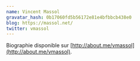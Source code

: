 ```yaml
---
name: Vincent Massol
gravatar_hash: 0b17060fd5b56172e81e4bfbbcb438e0
blog: https://massol.net/
twitter: vmassol
---
```

Biographie disponible sur [http://about.me/vmassol](http://about.me/vmassol).
